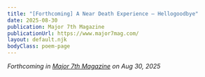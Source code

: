 ```yaml
---
title: "[Forthcoming] A Near Death Experience — Hellogoodbye"
date: 2025-08-30
publication: Major 7th Magazine
publicationUrl: https://www.major7mag.com/
layout: default.njk
bodyClass: poem-page
---
```

<div class="essay-content">
  
*Forthcoming in [Major 7th Magazine](https://www.major7mag.com/) on Aug 30, 2025*


</div>
